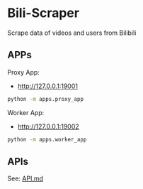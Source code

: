 # Bili-Scraper
Scrape data of videos and users from Bilibili

## APPs

Proxy App:
- http://127.0.0.1:19001

```sh
python -m apps.proxy_app
```

Worker App:
- http://127.0.0.1:19002

```sh
python -m apps.worker_app
```

## APIs

See: [API.md](./API.md)